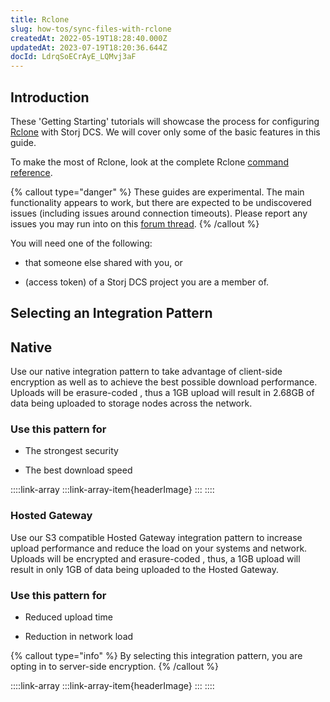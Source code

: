 ```yaml
---
title: Rclone 
slug: how-tos/sync-files-with-rclone
createdAt: 2022-05-19T18:28:40.000Z
updatedAt: 2023-07-19T18:20:36.644Z
docId: LdrqSoECrAyE_LQMvj3aF
---
```


## Introduction

These 'Getting Starting' tutorials will showcase the process for configuring [Rclone](https://rclone.org) with Storj DCS. We will cover only some of the basic features in this guide.

&#x20;To make the most of Rclone, look at the complete Rclone [command reference](https://rclone.org/commands/).

{% callout type="danger"  %} 
These guides are experimental. The main functionality appears to work, but there are expected to be undiscovered issues (including issues around connection timeouts). Please report any issues you may run into on this [forum thread](https://forum.storj.io/t/two-more-tech-previews-rclone-and-restic/6072).
{% /callout %}

You will need one of the following:

*   [](docId\:Ch4vLynsEqyT2-3qDEBiy) that someone else shared with you, or

*   [](docId\:OXSINcFRuVMBacPvswwNU) (access token) of a Storj DCS project you are a member of.

## Selecting an Integration Pattern

## Native

Use our native integration pattern to take advantage of client-side encryption as well as to achieve the best possible download performance. Uploads will be erasure-coded [](docId\:Pksf8d0TCLY2tBgXeT18d), thus a 1GB upload will result in 2.68GB of data being uploaded to storage nodes across the network.&#x20;

### Use this pattern for

*   The strongest security

*   The best download speed

::::link-array
:::link-array-item{headerImage}
[](docId\:Mk51zylAE6xmqP7jUYAuX)&#x20;
:::
::::

### Hosted Gateway

Use our S3 compatible Hosted Gateway integration pattern to increase upload performance and reduce the load on your systems and network. Uploads will be encrypted and erasure-coded [](docId\:hf2uumViqYvS1oq8TYbeW), thus, a 1GB upload will result in only 1GB of data being uploaded to the Hosted Gateway.

### Use this pattern for

*   Reduced upload time

*   Reduction in network load

{% callout type="info"  %} 
By selecting this integration pattern, you are opting in to server-side encryption.
{% /callout %}

::::link-array
:::link-array-item{headerImage}
[](docId\:WayQo-4CZXkITaHiGeQF_)&#x20;
:::
::::

